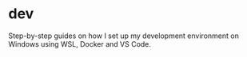 # dev

Step-by-step guides on how I set up my development environment on Windows using WSL, Docker and VS Code.
